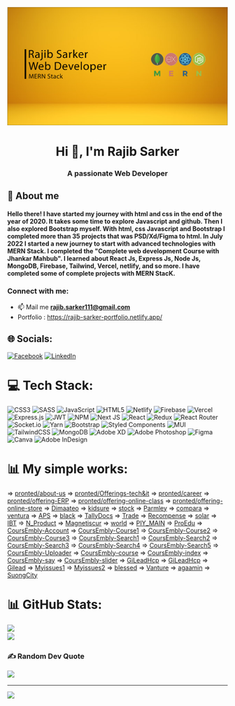 <img src="/src/asssets/banner.png">
<h1 align="center">Hi 👋, I'm Rajib Sarker</h1>
<h3 align="center">A passionate Web Developer</h3>

## :dart: About me

#### Hello there! I have started my journey with html and css in the end of the year of 2020. It takes some time to explore Javascript and github. Then I also explored Bootstrap myself. With html, css Javascript and Bootstrap I completed more than 35 projects that was PSD/Xd/Figma to html. In July 2022 I started a new journey to start with advanced technologies with MERN Stack. I completed the "Complete web development Course with Jhankar Mahbub". I learned about React Js, Express Js, Node Js, MongoDB, Firebase, Tailwind, Vercel, netlify, and so more. I have completed some of complete projects with MERN StacK.

<h3 align="left">Connect with me:</h3>

- 📫 Mail me **rajib.sarker111@gmail.com**
- Portfolio : https://rajib-sarker-portfolio.netlify.app/

## 🌐 Socials:

[![Facebook](https://img.shields.io/badge/Facebook-%231877F2.svg?logo=Facebook&logoColor=white)](https:facebook.com/rajib.sarker.758) [![LinkedIn](https://img.shields.io/badge/LinkedIn-%230077B5.svg?logo=linkedin&logoColor=white)](https://linkedin.com/in/rajib-sarker-12aa17242/)

# 💻 Tech Stack:

![CSS3](https://img.shields.io/badge/css3-%231572B6.svg?style=flat&logo=css3&logoColor=white) ![SASS](https://img.shields.io/badge/SASS-hotpink.svg?style=flat&logo=SASS&logoColor=white) ![JavaScript](https://img.shields.io/badge/javascript-%23323330.svg?style=flat&logo=javascript&logoColor=%23F7DF1E) ![HTML5](https://img.shields.io/badge/html5-%23E34F26.svg?style=flat&logo=html5&logoColor=white)
![Netlify](https://img.shields.io/badge/netlify-%23000000.svg?style=flat&logo=netlify&logoColor=#00C7B7) ![Firebase](https://img.shields.io/badge/firebase-%23039BE5.svg?style=flat&logo=firebase) ![Vercel](https://img.shields.io/badge/vercel-%23000000.svg?style=flat&logo=vercel&logoColor=white)
![Express.js](https://img.shields.io/badge/express.js-%23404d59.svg?style=flat&logo=express&logoColor=%2361DAFB) ![JWT](https://img.shields.io/badge/JWT-black?style=flat&logo=JSON%20web%20tokens) ![NPM](https://img.shields.io/badge/NPM-%23000000.svg?style=flat&logo=npm&logoColor=white) ![Next JS](https://img.shields.io/badge/Next-black?style=flat&logo=next.js&logoColor=white) ![React](https://img.shields.io/badge/react-%2320232a.svg?style=flat&logo=react&logoColor=%2361DAFB) ![Redux](https://img.shields.io/badge/redux-%23593d88.svg?style=flat&logo=redux&logoColor=white) ![React Router](https://img.shields.io/badge/React_Router-CA4245?style=flat&logo=react-router&logoColor=white) ![Socket.io](https://img.shields.io/badge/Socket.io-black?style=flat&logo=socket.io&badgeColor=010101) ![Yarn](https://img.shields.io/badge/yarn-%232C8EBB.svg?style=flat&logo=yarn&logoColor=white)
![Bootstrap](https://img.shields.io/badge/bootstrap-%23563D7C.svg?style=flat&logo=bootstrap&logoColor=white)
![Styled Components](https://img.shields.io/badge/styled--components-DB7093?style=flat&logo=styled-components&logoColor=white) ![MUI](https://img.shields.io/badge/MUI-%230081CB.svg?style=flat&logo=material-ui&logoColor=white) ![TailwindCSS](https://img.shields.io/badge/tailwindcss-%2338B2AC.svg?style=flat&logo=tailwind-css&logoColor=white)
![MongoDB](https://img.shields.io/badge/MongoDB-%234ea94b.svg?style=flat&logo=mongodb&logoColor=white)
![Adobe XD](https://img.shields.io/badge/Adobe%20XD-470137?style=flat&logo=Adobe%20XD&logoColor=#FF61F6) ![Adobe Photoshop](https://img.shields.io/badge/adobephotoshop-%2331A8FF.svg?style=flat&logo=adobephotoshop&logoColor=white) ![Figma](https://img.shields.io/badge/figma-%23F24E1E.svg?style=flat&logo=figma&logoColor=white) ![Canva](https://img.shields.io/badge/Canva-%2300C4CC.svg?style=flat&logo=Canva&logoColor=white) ![Adobe InDesign](https://img.shields.io/badge/Adobe%20InDesign-49021F?style=flat&logo=adobeindesign&logoColor=white)

# 📊  My simple works:
 => [pronted/about-us](https://sarker-rajib.github.io/pronted/about-us.html)
 => [pronted/Offerings-tech&it](https://sarker-rajib.github.io/pronted/Offerings-tech&it.html)
 => [pronted/career](https://sarker-rajib.github.io/pronted/career.html)
 => [pronted/offering-ERP](https://sarker-rajib.github.io/pronted/offering-ERP.html)
 => [pronted/offering-online-class](https://sarker-rajib.github.io/pronted/offering-online-class.html)
 => [pronted/offering-online-store](https://sarker-rajib.github.io/pronted/offering-online-store.html)
 => [Dimaateo](https://sarker-rajib.github.io/Dimaateo/index.html)
 => [kidsure](https://sarker-rajib.github.io/kidsure/index.html)
 => [stock](https://sarker-rajib.github.io/stock-sniper-trading/index.html)
 => [Parmley](https://sarker-rajib.github.io/Parmley-Graham-Ltd-Online-Store/)
 => [compara](https://sarker-rajib.github.io/compara/index.html)
 => [ventura](https://sarker-rajib.github.io/ventura/bankdetails.html)
 => [APS](https://sarker-rajib.github.io/APS-Global/index.html)
 => [black](https://sarker-rajib.github.io/black-dragon/index.html)
 => [TallyDocs](https://sarker-rajib.github.io/TallyDocs/index.html)
 => [Trade](https://sarker-rajib.github.io/Trade-Guardian/index.html)
 => [Recompense](https://sarker-rajib.github.io/Recompense/index.html)
 => [solar](https://sarker-rajib.github.io/solar-profit-v1/index.html)
 => [IBT](https://sarker-rajib.github.io/IBT/index.html)
 => [N_Product](https://sarker-rajib.github.io/N_Product-M/index.html)
 => [Magnetiscur](https://sarker-rajib.github.io/Magnetiscur/index.html)
 => [world](https://sarker-rajib.github.io/world-cup/index.html)
 => [PIY_MAIN](https://sarker-rajib.github.io/PIY_MAIN/index.html)
 => [ProEdu](https://sarker-rajib.github.io/ProEdu/index.html)
 => [CoursEmbly-Account](https://sarker-rajib.github.io/CoursEmbly/Account-PW.html)
 => [CoursEmbly-Course1](https://sarker-rajib.github.io/CoursEmbly/Course-add-1.html)
 => [CoursEmbly-Course2](https://sarker-rajib.github.io/CoursEmbly/Course-add-2.html)
 => [CoursEmbly-Course3](https://sarker-rajib.github.io/CoursEmbly/Course.html)
 => [CoursEmbly-Search1](https://sarker-rajib.github.io/CoursEmbly/Search-By.html)
 => [CoursEmbly-Search2](https://sarker-rajib.github.io/CoursEmbly/Search-by-course-category.html)
 => [CoursEmbly-Search3](https://sarker-rajib.github.io/CoursEmbly/Search-by-courses.html)
 => [CoursEmbly-Search4](https://sarker-rajib.github.io/CoursEmbly/Search-by-institute.html)
 => [CoursEmbly-Search5](https://sarker-rajib.github.io/CoursEmbly/Search-by-instructor.html)
 => [CoursEmbly-Uploader](https://sarker-rajib.github.io/CoursEmbly/Uploader-profile-page.html)
 => [CoursEmbly-course](https://sarker-rajib.github.io/CoursEmbly/course-preview.html)
 => [CoursEmbly-index](https://sarker-rajib.github.io/CoursEmbly/index.html)
 => [CoursEmbly-say](https://sarker-rajib.github.io/CoursEmbly/say-about-yourself.html)
 => [CoursEmbly-slider](https://sarker-rajib.github.io/CoursEmbly/slider-priview.html)
 => [GiLeadHcp](https://sarker-rajib.github.io/GiLeadHcp/module-Non-promotional.html)
 => [GiLeadHcp](https://sarker-rajib.github.io/GiLeadHcp/module.html)
 => [Gilead](https://sarker-rajib.github.io/Gilead-Liver/module-Non-promotional.html)
 => [Myissues1](https://sarker-rajib.github.io/Myissues/Privacy-Settings.html)
 => [Myissues2](https://sarker-rajib.github.io/Myissues/Rules-Guidelines.html)
 => [blessed](https://sarker-rajib.github.io/blessed-fund/index.html)
 => [Vanture](https://sarker-rajib.github.io/Vanture/index.html)
 => [agaamin](https://sarker-rajib.github.io/agaamin/index.html)
 => [SuongCity](https://sarker-rajib.github.io/SuongCity/index.html)

# 📊 GitHub Stats:

![](https://github-readme-stats.vercel.app/api?username=sarker-rajib&theme=blue-green&hide_border=false&include_all_commits=true&count_private=false)<br/>
![](https://github-readme-streak-stats.herokuapp.com/?user=sarker-rajib&theme=blue-green&hide_border=false)<br/>

<!-- ![](https://github-readme-stats.vercel.app/api/top-langs/?username=sarker-rajib&theme=blue-green&hide_border=false&include_all_commits=true&count_private=false&layout=compact) -->

<!-- ## 🏆 GitHub Trophies -->
<!-- ![](https://github-profile-trophy.vercel.app/?username=sarker-rajib&theme=radical&no-frame=false&no-bg=false&margin-w=4) -->

### ✍️ Random Dev Quote

![](https://quotes-github-readme.vercel.app/api?type=vetical&theme=gruvbox)

---

[![](https://visitcount.itsvg.in/api?id=sarker-rajib&icon=3&color=6)](https://visitcount.itsvg.in)

<!-- Proudly created with GPRM ( https://gprm.itsvg.in ) -->
